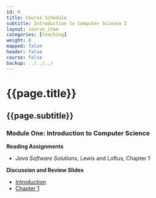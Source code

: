 ```yaml
---
id: 0 
title: Course Schedule
subtitle: Introduction to Computer Science I 
layout: course_item 
categories: [teaching]
weight: 0
mapped: false
header: false 
course: false 
backup: ../../../
---
```


# {{page.title}}

## {{page.subtitle}}

### Module One: Introduction to Computer Science  

**Reading Assignments**

- <em>Java Software Solutions</em>, Lewis and Loftus, Chapter 1

**Discussion and Review Slides**

<ul>

  <li> <a target="_blank" href ="{{site.baseurl}}teaching/cs111F2014/provide/slides/cs111-introduction.html">Introduction</a>

  <li> <a target="_blank" href ="{{site.baseurl}}teaching/cs111F2014/provide/slides/cs111-chapter1.html">Chapter 1</a>

</ul>


